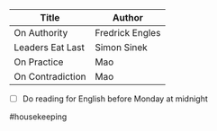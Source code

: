 | Title            | Author          |
| ---------------- | --------------- |
| On Authority     | Fredrick Engles |
| Leaders Eat Last | Simon Sinek     |
| On Practice      | Mao             |
| On Contradiction | Mao             |
- [ ] Do reading for English before Monday at midnight

#housekeeping